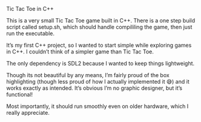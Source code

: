 Tic Tac Toe in C++

This is a very small Tic Tac Toe game built in C++. There is a one step build script called setup.sh, which should handle compililing the game, then just run the executable. 

It’s my first C++ project, so I wanted to start simple while exploring games in C++. I couldn’t think of a simpler game than Tic Tac Toe.

The only dependency is SDL2 because I wanted to keep things lightweight.

Though its not beautiful by any means, I’m fairly proud of the box highlighting (though less proud of how I actually implemented it 😅) and it works exactly as intended. It’s obvious I’m no graphic designer, but it’s functional!

Most importantly, it should run smoothly even on older hardware, which I really appreciate.

